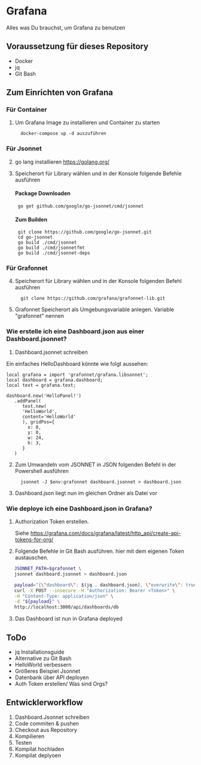 # Grafana
Alles was Du brauchst, um Grafana zu benutzen

## Voraussetzung für dieses Repository

- Docker
- jq
- Git Bash

## Zum Einrichten von Grafana

### Für Container

1. Um Grafana Image zu installieren und Container zu starten
   
         docker-compose up -d auszuführen

### Für Jsonnet

2. go lang installieren https://golang.org/
   
3. Speicherort für Library wählen und in der Konsole folgende Befehle ausführen 
   
   #### Package Downloaden
   
        go get github.com/google/go-jsonnet/cmd/jsonnet
   
   #### Zum Builden
   
        git clone https://github.com/google/go-jsonnet.git
        cd go-jsonnet
        go build ./cmd/jsonnet
        go build ./cmd/jsonnetfmt
        go build ./cmd/jsonnet-deps

### Für Grafonnet

4. Speicherort für Library wählen und in der Konsole folgenden Befehl ausführen 
   
         git clone https://github.com/grafana/grafonnet-lib.git
   
5. Grafonnet Speicherort als Umgebungsvariable anlegen. Variable "grafonnet" nennen


### Wie erstelle ich eine Dashboard.json aus einer Dashboard.jsonnet?

1. Dashboard.jsonnet schreiben
   
Ein einfaches HelloDashboard könnte wie folgt aussehen:
```jsonnet
local grafana = import 'grafonnet/grafana.libsonnet';
local dashboard = grafana.dashboard;
local text = grafana.text;

dashboard.new('HelloPanel!')
   .addPanel(
      text.new(
      'HelloWorld',
      content='HelloWorld'
      ), gridPos={
        x: 0,
        y: 0,
        w: 24,
        h: 3,
      }
   )
 ```
2. Zum Umwandeln vom JSONNET in JSON folgenden Befehl in der Powershell ausführen
   
         jsonnet -J $env:grafonnet dashboard.jsonnet > dashboard.json

3. Dashboard.json liegt nun im gleichen Ordner als Datei vor

### Wie deploye ich eine Dashboard.json in Grafana?

1. Authorization Token erstellen. 
   
   Siehe https://grafana.com/docs/grafana/latest/http_api/create-api-tokens-for-org/

2. Folgende Befehle in Git Bash ausführen. <Token> hier mit dem eigenen Token austauschen.
```bash
   JSONNET_PATH=$grafonnet \
   jsonnet dashboard.jsonnet > dashboard.json

   payload="{\"dashboard\": $(jq . dashboard.json), \"overwrite\": true}"
   curl -X POST --insecure -H "Authorization: Bearer <Token>" \
   -H "Content-Type: application/json" \
   -d "${payload}" \
   http://localhost:3000/api/dashboards/db
```
3. Das Dashboard ist nun in Grafana deployed
## ToDo

- jq Installationsguide
- Alternative zu Git Bash
- HelloWorld verbessern
- Größeres Beispiel Jsonnet
- Datenbank über API deployen
- Auth Token erstellen/ Was sind Orgs?

## Entwicklerworkflow

1. Dashboard.Jsonnet schreiben
2. Code commiten & pushen
3. Checkout aus Repository
4. Kompilieren
5. Testen
6. Kompilat hochladen
7. Kompilat deplyoen


